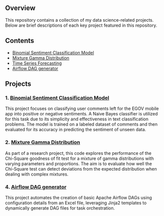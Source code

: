 ## Overview

This repository contains a collection of my data science-related projects. Below are brief descriptions of each key project featured in this repository.

## Contents
- [Binomial Sentiment Classification Model](#1-binomial-sentiment-classification-model)
- [Mixture Gamma Distribution](#2-mixture-gamma-distribution)
- [Time Series Forecasting](#3-time-series-forecasting)
- [Airflow DAG generator](#4-airflow-dag-generation)


## Projects

### 1. [Binomial Sentiment Classification Model](https://github.com/silvimica/myprojects/tree/main/binomial_sentiment_classification_model)

This project focuses on classifying user comments left for the EGOV mobile app into positive or negative sentiments. A Naive Bayes classifier is utilized for this task due to its simplicity and effectiveness in text classification problems. The model is trained on a labeled dataset of comments and then evaluated for its accuracy in predicting the sentiment of unseen data.

### 2. [Mixture Gamma Distribution](https://github.com/silvimica/myprojects/tree/main/mixture_gamma_distribution)

As part of a research project, this code explores the performance of the Chi-Square goodness of fit test for a mixture of gamma distributions with varying parameters and proportions. The aim is to evaluate how well the Chi-Square test can detect deviations from the expected distribution when dealing with complex mixtures.

### 4. [Airflow DAG generator](https://github.com/silvimica/myprojects/tree/main/airflow_dag_generator)

This project automates the creation of basic Apache Airflow DAGs using configuration details from an Excel file, leveraging Jinja2 templates to dynamically generate DAG files for task orchestration.
